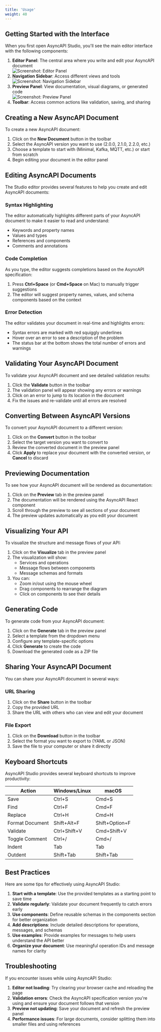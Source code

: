 ```yaml
---
title: 'Usage'
weight: 40
---
```


## Getting Started with the Interface

When you first open AsyncAPI Studio, you'll see the main editor interface with the following components:

1. **Editor Panel**: The central area where you write and edit your AsyncAPI document  
   ![Screenshot: Editor Panel](images/editor-panel.png)
2. **Navigation Sidebar**: Access different views and tools  
   ![Screenshot: Navigation Sidebar](images/navigation-panel.png)
3. **Preview Panel**: View documentation, visual diagrams, or generated code  
   ![Screenshot: Preview Panel](images/preview-panel.png)
4. **Toolbar**: Access common actions like validation, saving, and sharing 

## Creating a New AsyncAPI Document

To create a new AsyncAPI document:

1. Click on the **New Document** button in the toolbar  
2. Select the AsyncAPI version you want to use (2.0.0, 2.1.0, 2.2.0, etc.)  
3. Choose a template to start with (Minimal, Kafka, MQTT, etc.) or start from scratch  
4. Begin editing your document in the editor panel  

## Editing AsyncAPI Documents

The Studio editor provides several features to help you create and edit AsyncAPI documents:

### Syntax Highlighting

The editor automatically highlights different parts of your AsyncAPI document to make it easier to read and understand:

- Keywords and property names
- Values and types
- References and components
- Comments and annotations

### Code Completion

As you type, the editor suggests completions based on the AsyncAPI specification:

1. Press **Ctrl+Space** (or **Cmd+Space** on Mac) to manually trigger suggestions  
2. The editor will suggest property names, values, and schema components based on the context

### Error Detection

The editor validates your document in real-time and highlights errors:

- Syntax errors are marked with red squiggly underlines
- Hover over an error to see a description of the problem
- The status bar at the bottom shows the total number of errors and warnings

## Validating Your AsyncAPI Document

To validate your AsyncAPI document and see detailed validation results:

1. Click the **Validate** button in the toolbar  
2. The validation panel will appear showing any errors or warnings  
3. Click on an error to jump to its location in the document  
4. Fix the issues and re-validate until all errors are resolved  

## Converting Between AsyncAPI Versions

To convert your AsyncAPI document to a different version:

1. Click on the **Convert** button in the toolbar  
2. Select the target version you want to convert to  
3. Review the converted document in the preview panel  
4. Click **Apply** to replace your document with the converted version, or **Cancel** to discard  

## Previewing Documentation

To see how your AsyncAPI document will be rendered as documentation:

1. Click on the **Preview** tab in the preview panel  
2. The documentation will be rendered using the AsyncAPI React component  
3. Scroll through the preview to see all sections of your document  
4. The preview updates automatically as you edit your document  

## Visualizing Your API

To visualize the structure and message flows of your API:

1. Click on the **Visualize** tab in the preview panel  
2. The visualization will show:
   - Services and operations
   - Message flows between components
   - Message schemas and formats
3. You can:
   - Zoom in/out using the mouse wheel  
   - Drag components to rearrange the diagram  
   - Click on components to see their details  

## Generating Code

To generate code from your AsyncAPI document:

1. Click on the **Generate** tab in the preview panel  
2. Select a template from the dropdown menu  
3. Configure any template-specific options  
4. Click **Generate** to create the code  
5. Download the generated code as a ZIP file  

## Sharing Your AsyncAPI Document

You can share your AsyncAPI document in several ways:

### URL Sharing

1. Click on the **Share** button in the toolbar  
2. Copy the provided URL  
3. Share the URL with others who can view and edit your document  

### File Export

1. Click on the **Download** button in the toolbar  
2. Select the format you want to export to (YAML or JSON)
3. Save the file to your computer or share it directly  

## Keyboard Shortcuts

AsyncAPI Studio provides several keyboard shortcuts to improve productivity:

| Action | Windows/Linux | macOS |
|--------|--------------|-------|
| Save | Ctrl+S | Cmd+S |
| Find | Ctrl+F | Cmd+F |
| Replace | Ctrl+H | Cmd+H |
| Format Document | Shift+Alt+F | Shift+Option+F |
| Validate | Ctrl+Shift+V | Cmd+Shift+V |
| Toggle Comment | Ctrl+/ | Cmd+/ |
| Indent | Tab | Tab |
| Outdent | Shift+Tab | Shift+Tab |

## Best Practices

Here are some tips for effectively using AsyncAPI Studio:

1. **Start with a template**: Use the provided templates as a starting point to save time
2. **Validate regularly**: Validate your document frequently to catch errors early
3. **Use components**: Define reusable schemas in the components section for better organization
4. **Add descriptions**: Include detailed descriptions for operations, messages, and schemas
5. **Use examples**: Provide examples for messages to help users understand the API better
6. **Organize your document**: Use meaningful operation IDs and message names for clarity

## Troubleshooting

If you encounter issues while using AsyncAPI Studio:

1. **Editor not loading**: Try clearing your browser cache and reloading the page  
2. **Validation errors**: Check the AsyncAPI specification version you're using and ensure your document follows that version  
3. **Preview not updating**: Save your document and refresh the preview panel  
4. **Performance issues**: For large documents, consider splitting them into smaller files and using references  